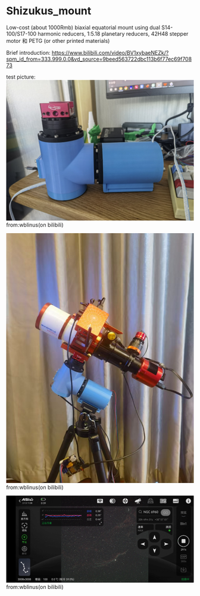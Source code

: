 # Shizukus_mount
Low-cost (about 1000Rmb) biaxial equatorial mount using dual S14-100/S17-100 harmonic reducers, 1:5.18 planetary reducers, 42H48 stepper motor 和 PETG (or other printed materials)  

Brief introduction: https://www.bilibili.com/video/BV1xybaeNEZk/?spm_id_from=333.999.0.0&vd_source=9beed563722dbc113b6f77ec69f70873  

test picture:  
![image](https://github.com/Shizuku-theblackrain/Shizukus_mount/blob/main/test_pic/wblinus_1.jpg)  
from:wblinus(on bilibili)  

![image](https://github.com/Shizuku-theblackrain/Shizukus_mount/blob/main/test_pic/wblinus_2.jpg)  
from:wblinus(on bilibili)  

![image](https://github.com/Shizuku-theblackrain/Shizukus_mount/blob/main/test_pic/wblinus_3.jpg)  
from:wblinus(on bilibili)
